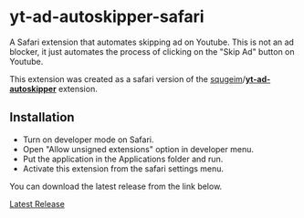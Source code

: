 # yt-ad-autoskipper-safari
A Safari extension that automates skipping ad on Youtube. This is not an ad blocker, it just automates the process of clicking on the "Skip Ad" button on Youtube.

This extension was created as a safari version of the [squgeim](https://github.com/squgeim)/**[yt-ad-autoskipper](https://github.com/squgeim/yt-ad-autoskipper)** extension.

## Installation
- Turn on developer mode on Safari.
- Open "Allow unsigned extensions" option in developer menu.
- Put the application in the Applications folder and run.
- Activate this extension from the safari settings menu.

You can download the latest release from the link below.

[Latest Release](https://github.com/ohanedan/yt-ad-autoskipper-safari/releases/latest)
